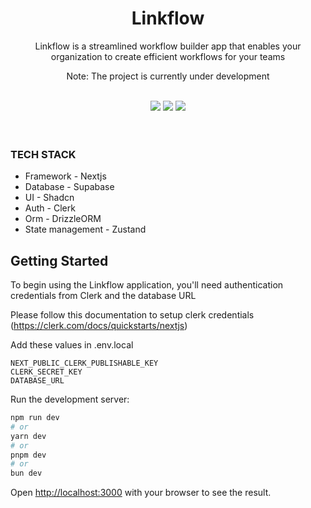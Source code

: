 <div align='center'>

# **Linkflow**

Linkflow is a streamlined workflow builder app that enables your organization to create efficient workflows for your teams

Note: The project is currently under development

<br/>

<img src="https://img.shields.io/github/stars/yuvarajmadineni/linkflow?style=for-the-badge&logo=powerpages&color=cba6f7&logoColor=D9E0EE&labelColor=302D41"/>
<img src="https://img.shields.io/github/last-commit/yuvarajmadineni/linkflow?style=for-the-badge&logo=github&color=a6da95&logoColor=D9E0EE&labelColor=302D41"/>
<img src="https://img.shields.io/github/repo-size/yuvarajmadineni/linkflow?style=for-the-badge&logo=dropbox&color=7dc4e4&logoColor=D9E0EE&labelColor=302D41"/>

<br/>
<br/>
<br/>

</div>

### TECH STACK

- Framework - Nextjs
- Database - Supabase
- UI - Shadcn
- Auth - Clerk
- Orm - DrizzleORM
- State management - Zustand

## Getting Started

To begin using the Linkflow application, you'll need authentication credentials from Clerk and the database URL

Please follow this documentation to setup clerk credentials (https://clerk.com/docs/quickstarts/nextjs)

Add these values in .env.local

```
NEXT_PUBLIC_CLERK_PUBLISHABLE_KEY
CLERK_SECRET_KEY
DATABASE_URL
```

Run the development server:

```bash
npm run dev
# or
yarn dev
# or
pnpm dev
# or
bun dev
```

Open [http://localhost:3000](http://localhost:3000) with your browser to see the result.
